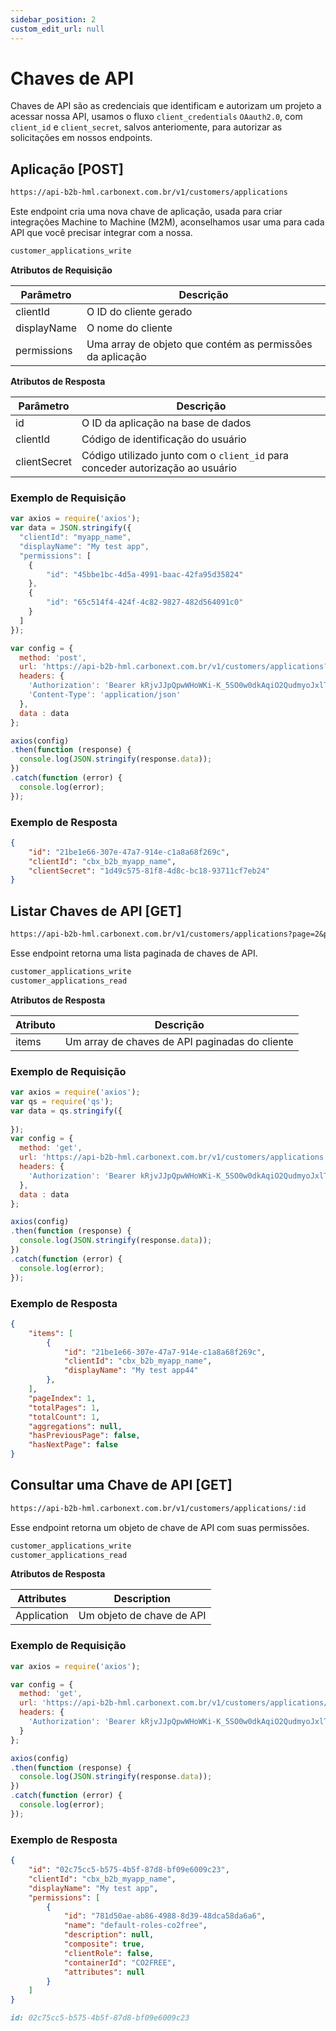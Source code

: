 ```yaml
---
sidebar_position: 2
custom_edit_url: null
---
```


# Chaves de API

Chaves de API são as credenciais que identificam e autorizam um projeto a acessar nossa API, usamos o fluxo `client_credentials` `OAauth2.0`, com `client_id` e `client_secret`, salvos anteriomente, para autorizar as solicitações em nossos endpoints.

## Aplicação [POST]

```md title="BASE URL"
https://api-b2b-hml.carbonext.com.br/v1/customers/applications
```

Este endpoint cria uma nova chave de aplicação, usada para criar integrações Machine to Machine (M2M), aconselhamos usar uma para cada API que você precisar integrar com a nossa.

```md title="Required permissions"
customer_applications_write
```

**Atributos de Requisição**

| Parâmetro   | Descrição                                                 |
| ----------- | --------------------------------------------------------- |
| clientId    | O ID do cliente gerado                                    |
| displayName | O nome do cliente                                         |
| permissions | Uma array de objeto que contém as permissões da aplicação |

**Atributos de Resposta**

| Parâmetro    | Descrição                                                 |
| ------------ | --------------------------------------------------------- |
| id           | O ID da aplicação na base de dados                                    |
| clientId     | Código de identificação do usuário                                        |
| clientSecret | Código utilizado junto com o `client_id` para conceder autorização ao usuário |

### Exemplo de Requisição

```javascript
var axios = require('axios');
var data = JSON.stringify({
  "clientId": "myapp_name",
  "displayName": "My test app",
  "permissions": [
    {
        "id": "45bbe1bc-4d5a-4991-baac-42fa95d35824"
    },
    {
        "id": "65c514f4-424f-4c82-9827-482d564091c0"
    }
  ]
});

var config = {
  method: 'post',
  url: 'https://api-b2b-hml.carbonext.com.br/v1/customers/applications?customer-id=d762a683-cb74-43a4-979a-6579dc53cec1',
  headers: { 
    'Authorization': 'Bearer kRjvJJpQpwWHoWKi-K_5SO0w0dkAqiO2QudmyoJxlTI', 
    'Content-Type': 'application/json'
  },
  data : data
};

axios(config)
.then(function (response) {
  console.log(JSON.stringify(response.data));
})
.catch(function (error) {
  console.log(error);
});
```
### Exemplo de Resposta

```json
{
    "id": "21be1e66-307e-47a7-914e-c1a8a68f269c",
    "clientId": "cbx_b2b_myapp_name",
    "clientSecret": "1d49c575-81f8-4d8c-bc18-93711cf7eb24"
}
```

## Listar Chaves de API [GET]

```md title="BASE URL"
https://api-b2b-hml.carbonext.com.br/v1/customers/applications?page=2&page-size=10
```

Esse endpoint retorna uma lista paginada de chaves de API.

```md title="Required permissions"
customer_applications_write
customer_applications_read
```

**Atributos de Resposta**

| Atributo | Descrição                                   |
| -------- | ------------------------------------------- |
| items    | Um array de chaves de API paginadas do cliente |

### Exemplo de Requisição

```javascript
var axios = require('axios');
var qs = require('qs');
var data = qs.stringify({
   
});
var config = {
  method: 'get',
  url: 'https://api-b2b-hml.carbonext.com.br/v1/customers/applications',
  headers: { 
    'Authorization': 'Bearer kRjvJJpQpwWHoWKi-K_5SO0w0dkAqiO2QudmyoJxlTI'
  },
  data : data
};

axios(config)
.then(function (response) {
  console.log(JSON.stringify(response.data));
})
.catch(function (error) {
  console.log(error);
});
```

### Exemplo de Resposta

```json
{
    "items": [
        {
            "id": "21be1e66-307e-47a7-914e-c1a8a68f269c",
            "clientId": "cbx_b2b_myapp_name",
            "displayName": "My test app44"
        },
    ],
    "pageIndex": 1,
    "totalPages": 1,
    "totalCount": 1,
    "aggregations": null,
    "hasPreviousPage": false,
    "hasNextPage": false
}
```

## Consultar uma Chave de API [GET]

```md title="BASE URL"
https://api-b2b-hml.carbonext.com.br/v1/customers/applications/:id
```

Esse endpoint retorna um objeto de chave de API com suas permissões.

```md title="Required permissions"
customer_applications_write
customer_applications_read
```

**Atributos de Resposta**

| Attributes | Description                                          |
| ---------- | ---------------------------------------------------- |
| Application      | Um objeto de chave de API |

### Exemplo de Requisição

```javascript
var axios = require('axios');

var config = {
  method: 'get',
  url: 'https://api-b2b-hml.carbonext.com.br/v1/customers/applications/02c75cc5-b575-4b5f-87d8-bf09e6009c23',
  headers: { 
    'Authorization': 'Bearer kRjvJJpQpwWHoWKi-K_5SO0w0dkAqiO2QudmyoJxlTI'
  }
};

axios(config)
.then(function (response) {
  console.log(JSON.stringify(response.data));
})
.catch(function (error) {
  console.log(error);
});
```

### Exemplo de Resposta

```json
{
    "id": "02c75cc5-b575-4b5f-87d8-bf09e6009c23",
    "clientId": "cbx_b2b_myapp_name",
    "displayName": "My test app",
    "permissions": [
        {
            "id": "781d50ae-ab86-4988-8d39-48dca58da6a6",
            "name": "default-roles-co2free",
            "description": null,
            "composite": true,
            "clientRole": false,
            "containerId": "CO2FREE",
            "attributes": null
        }
    ]
}
```

```md title="PATH VARIABLES"
id: 02c75cc5-b575-4b5f-87d8-bf09e6009c23
```